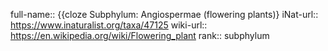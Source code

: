 full-name:: {{cloze Subphylum: Angiospermae (flowering plants)}
iNat-url:: https://www.inaturalist.org/taxa/47125
wiki-url:: https://en.wikipedia.org/wiki/Flowering_plant
rank:: subphylum